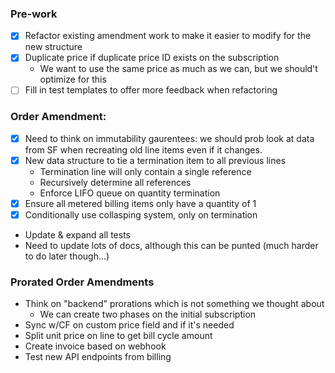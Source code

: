 ### Pre-work

- [x] Refactor existing amendment work to make it easier to modify for the new structure
- [x] Duplicate price if duplicate price ID exists on the subscription
  - We want to use the same price as much as we can, but we should't optimize for this
- [ ] Fill in test templates to offer more feedback when refactoring

### Order Amendment:

- [x] Need to think on immutability gaurentees: we should prob look at data from SF when recreating old line items even if it changes.
- [x] New data structure to tie a termination item to all previous lines
  - Termination line will only contain a single reference
  - Recursively determine all references
  - Enforce LIFO queue on quantity termination
- [x] Ensure all metered billing items only have a quantity of 1
- [x] Conditionally use collasping system, only on termination
- Update & expand all tests
- Need to update lots of docs, although this can be punted (much harder to do later though...)

### Prorated Order Amendments

- Think on "backend" prorations which is not something we thought about
  - We can create two phases on the initial subscription
- Sync w/CF on custom price field and if it's needed
- Split unit price on line to get bill cycle amount
- Create invoice based on webhook
- Test new API endpoints from billing

